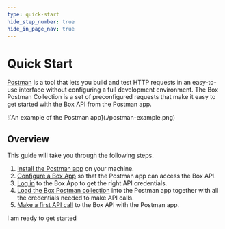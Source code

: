 ```yaml
---
type: quick-start
hide_step_number: true
hide_in_page_nav: true
---
```


<!-- alex disable postman-postwoman -->

# Quick Start

[Postman](https://getpostman.com) is a tool that lets you build and test HTTP
requests in an easy-to-use
interface without configuring a full development environment. The Box Postman
Collection is a set of preconfigured requests that make it easy to get started
with the Box API from the Postman app.

<ImageFrame center>
  ![An example of the Postman app](./postman-example.png)
</ImageFrame>

## Overview

This guide will take you through the following steps.

1. [Install the Postman app](g://tooling/postman/quick-start/install-postman/)
   on your machine.
2. [Configure a Box App](g://tooling/postman/quick-start/configure-box-app/) so
   that the Postman app can access the Box API.
3. [Log in](g://tooling/postman/quick-start/log-in-to-box/) to the Box App to
   get the right API credentials.
4. [Load the Box Postman
   collection](g://tooling/postman/quick-start/load-postman-collection/) into
   the Postman app together with all the credentials needed to make API calls.
5. [Make a first API call](g://tooling/postman/quick-start/make-api-call/)
   to the Box API with the Postman app.

<Next>
  I am ready to get started
</Next>
